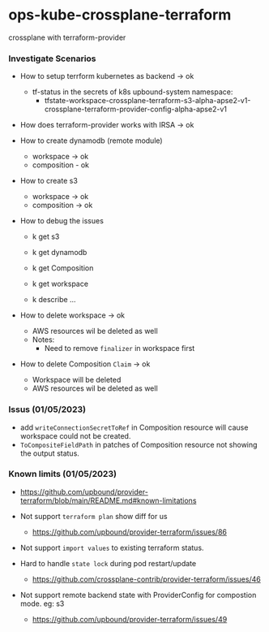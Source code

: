# ops-kube-crossplane-terraform
crossplane with terraform-provider

### Investigate Scenarios

- How to setup terrform kubernetes as backend -> ok
  - tf-status in the secrets of k8s upbound-system namespace:
    - tfstate-workspace-crossplane-terraform-s3-alpha-apse2-v1-crossplane-terraform-provider-config-alpha-apse2-v1

- How does terraform-provider works with IRSA -> ok

- How to create dynamodb (remote module)
  - workspace -> ok
  - composition - ok

- How to create s3
  - workspace -> ok
  - composition -> ok

- How to debug the issues
  - k get s3
  - k get dynamodb
  - k get Composition

  - k get workspace
  - k describe ...

- How to delete workspace -> ok
  - AWS resources wil be deleted as well
  - Notes: 
    - Need to remove `finalizer` in workspace first

- How to delete Composition `Claim` -> ok
  - Workspace will be deleted 
  - AWS resources wil be deleted as well


### Issus (01/05/2023)
- add `writeConnectionSecretToRef` in Composition resource will cause workspace could not be created.
- `ToCompositeFieldPath` in patches of Composition resource not showing the output status.


### Known limits (01/05/2023)
- https://github.com/upbound/provider-terraform/blob/main/README.md#known-limitations

- Not support `terraform plan` show diff for us
  - https://github.com/upbound/provider-terraform/issues/86

- Not support `import values` to existing terraform status.

- Hard to handle `state lock` during pod restart/update
  - https://github.com/crossplane-contrib/provider-terraform/issues/46

- Not support remote backend state with ProviderConfig for compostion mode. eg: s3
  - https://github.com/upbound/provider-terraform/issues/49
